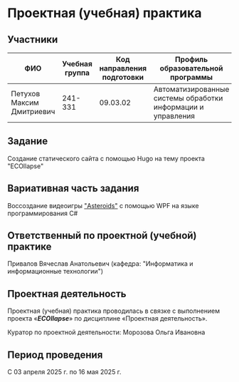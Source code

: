 # Проектная (учебная) практика

## Участники

| ФИО | Учебная группа | Код направления подготовки | Профиль образовательной программы |
|-|-|-|-|
| Петухов Максим Дмитриевич | 241-331 | 09.03.02 | Автоматизированные системы обработки информации и управления |

## Задание

Создание статического сайта с помощью Hugo на тему проекта "ECOllapse"

## Вариативная часть задания

Воссоздание видеоигры ["Asteroids"](https://ru.wikipedia.org/wiki/Asteroids) с помощью WPF на языке программирования C#

## Ответственный по проектной (учебной) практике

Привалов Вячеслав Анатольевич (кафедра: "Информатика и информационные технологии")

## Проектная деятельность

Проектная (учебная) практика проводилась в связке с выполнением проекта «***ECOllapse***» по дисциплине «Проектная деятельность».

Куратор по проектной деятельности: Морозова Ольга Ивановна

## Период проведения

С 03 апреля 2025 г. по 16 мая 2025 г.
